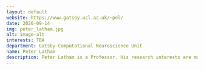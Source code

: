 ```yaml
---
layout: default
website: https://www.gatsby.ucl.ac.uk/~pel/
date: 2020-09-14
img: peter_latham.jpg
alt: image-alt
interests: TBA
department: Gatsby Computational Neuroscience Unit
name: Peter Latham
description: Peter Latham is a Professor. His research interests are mainly in neuroscience; ultimately he is interested in understanding how biologically realistic networks give rise to behavior, and how behavior evolves with learning. He also has strong interests in learning in artificial systems. He is an  editor for eLife and PLoS Computational Biology. He currently supervising 6 students (one from DeepMind) and two postdocs. He has ongoing long-term collaborations with Alex Pouget (University of Geneva) and Greg Wayne (DeepMind).
---
```

